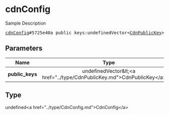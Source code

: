 # cdnConfig

Sample Description

<pre>
<a href="../constructor/cdnConfig.md">cdnConfig</a>#5725e40a public_keys:undefinedVector&lt;<a href="../type/CdnPublicKey.md">CdnPublicKey</a>&gt; = undefined<a href="../type/CdnConfig.md">CdnConfig</a>;
</pre>

## Parameters

| Name | Type | Description |
|------|:----:|-------------|
| **public_keys** | undefinedVector&amp;lt;&lt;a href=&#34;../type/CdnPublicKey.md&#34;&gt;CdnPublicKey&lt;/a&gt;&amp;gt; | Param description |

## Type

undefined&lt;a href=&#34;../type/CdnConfig.md&#34;&gt;CdnConfig&lt;/a&gt;
